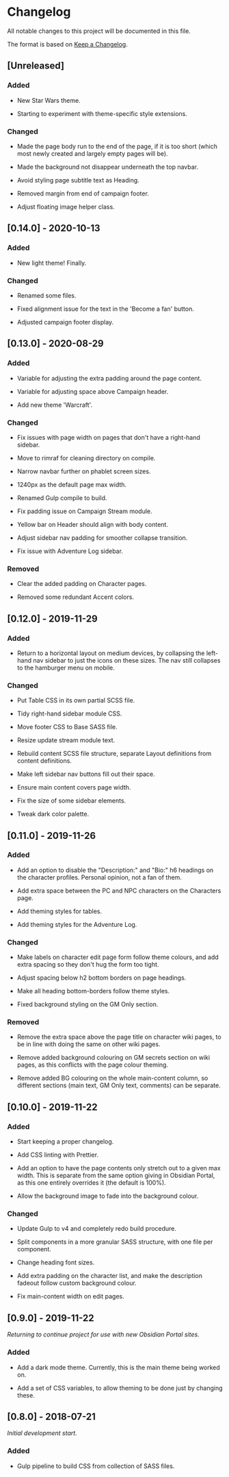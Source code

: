# Changelog

All notable changes to this project will be documented in this file.

The format is based on [Keep a Changelog](https://keepachangelog.com/en/1.0.0/).

## [Unreleased]

### Added

- New Star Wars theme. 

- Starting to experiment with theme-specific style extensions. 

### Changed

- Made the page body run to the end of the page, if it is too short (which most newly created and largely empty pages will be).

- Made the background not disappear underneath the top navbar.

- Avoid styling page subtitle text as Heading.

- Removed margin from end of campaign footer.

- Adjust floating image helper class.

## [0.14.0] - 2020-10-13

### Added 

- New light theme! Finally.

### Changed

- Renamed some files.

- Fixed alignment issue for the text in the 'Become a fan' button.

- Adjusted campaign footer display.

## [0.13.0] - 2020-08-29

### Added

- Variable for adjusting the extra padding around the page content.

- Variable for adjusting space above Campaign header.

- Add new theme 'Warcraft'.

### Changed

- Fix issues with page width on pages that don't have a right-hand sidebar.

- Move to rimraf for cleaning directory on compile.

- Narrow navbar further on phablet screen sizes. 

- 1240px as the default page max width.

- Renamed Gulp compile to build.

- Fix padding issue on Campaign Stream module. 

- Yellow bar on Header should align with body content.

- Adjust sidebar nav padding for smoother collapse transition.

- Fix issue with Adventure Log sidebar.

### Removed

- Clear the added padding on Character pages.

- Removed some redundant Accent colors.


## [0.12.0] - 2019-11-29

### Added

- Return to a horizontal layout on medium devices, by collapsing the left-hand nav sidebar to just the icons on these sizes. The nav still collapses to the hamburger menu on mobile.

### Changed

- Put Table CSS in its own partial SCSS file.

- Tidy right-hand sidebar module CSS.

- Move footer CSS to Base SASS file.

- Resize update stream module text.

- Rebuild content SCSS file structure, separate Layout definitions from content definitions.

- Make left sidebar nav buttons fill out their space.

- Ensure main content covers page width.

- Fix the size of some sidebar elements.

- Tweak dark color palette.

## [0.11.0] - 2019-11-26

### Added

- Add an option to disable the "Description:" and "Bio:" h6 headings on the character profiles. Personal opinion, not a fan of them.

- Add extra space between the PC and NPC characters on the Characters page.

- Add theming styles for tables.

- Add theming styles for the Adventure Log.

### Changed

- Make labels on character edit page form follow theme colours, and add extra spacing so they don't hug the form too tight.

- Adjust spacing below h2 bottom borders on page headings.

- Make all heading bottom-borders follow theme styles.

- Fixed background styling on the GM Only section.

### Removed

- Remove the extra space above the page title on character wiki pages, to be in line with doing the same on other wiki pages.

- Remove added background colouring on GM secrets section on wiki pages, as this conflicts with the page colour theming.

- Remove added BG colouring on the whole main-content column, so different sections (main text, GM Only text, comments) can be separate.

## [0.10.0] - 2019-11-22

### Added

- Start keeping a proper changelog.

- Add CSS linting with Prettier.

- Add an option to have the page contents only stretch out to a given max width. This is separate from the same option giving in Obsidian Portal, as this one entirely overrides it (the default is 100%).

- Allow the background image to fade into the background colour.

### Changed

- Update Gulp to v4 and completely redo build procedure.

- Split components in a more granular SASS structure, with one file per component.

- Change heading font sizes.

- Add extra padding on the character list, and make the description fadeout follow custom background colour.

- Fix main-content width on edit pages.

## [0.9.0] - 2019-11-22

_Returning to continue project for use with new Obsidian Portal sites._

### Added

- Add a dark mode theme. Currently, this is the main theme being worked on.

- Add a set of CSS variables, to allow theming to be done just by changing these.

## [0.8.0] - 2018-07-21

_Initial development start._

### Added

- Gulp pipeline to build CSS from collection of SASS files.
